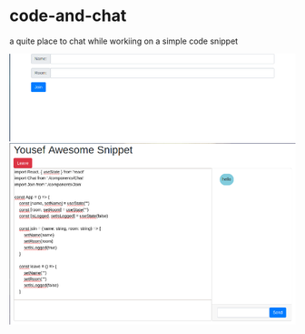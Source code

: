 # code-and-chat
a quite place to chat while workiing on a simple code snippet

![](screenshot1.png?raw=true)
![](screenshot2.png?raw=true)

